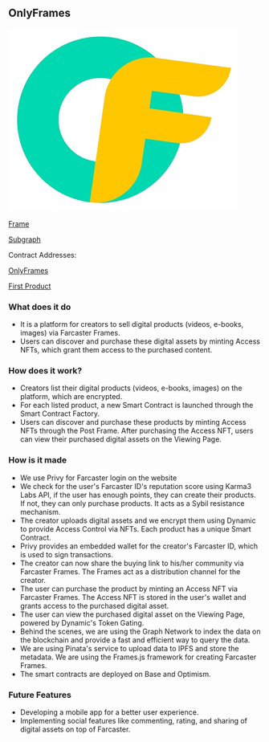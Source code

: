 ## OnlyFrames

![logo](./public/onlyframes.png)

[Frame](https://github.com/Open-Sorcerer/onlyframes)

[Subgraph](https://github.com/Open-Sorcerer/only-frames-graph)

Contract Addresses:

[OnlyFrames](https://sepolia.basescan.org/address/0x3a0d973047624e06a78c3560cc120498406968d7) 

[First Product](https://sepolia.basescan.org/address/0x9b55b00d4401C06ddbc7eAa682FB87DE99848486)

### What does it do

- It is a platform for creators to sell digital products (videos, e-books, images) via Farcaster Frames.
- Users can discover and purchase these digital assets by minting Access NFTs, which grant them access to the purchased content.

### How does it work?

- Creators list their digital products (videos, e-books, images) on the platform, which are encrypted.
- For each listed product, a new Smart Contract is launched through the Smart Contract Factory.
- Users can discover and purchase these products by minting Access NFTs through the Post Frame.
  After purchasing the Access NFT, users can view their purchased digital assets on the Viewing Page.

### How is it made

- We use Privy for Farcaster login on the website
- We check for the user's Farcaster ID's reputation score using Karma3 Labs API, if the user has enough points, they can create their products. If not, they can only purchase products. It acts as a Sybil resistance mechanism.
- The creator uploads digital assets and we encrypt them using Dynamic to provide Access Control via NFTs. Each product has a unique Smart Contract.
- Privy provides an embedded wallet for the creator's Farcaster ID, which is used to sign transactions.
- The creator can now share the buying link to his/her community via Farcaster Frames. The Frames act as a distribution channel for the creator.
- The user can purchase the product by minting an Access NFT via Farcaster Frames. The Access NFT is stored in the user's wallet and grants access to the purchased digital asset.
- The user can view the purchased digital asset on the Viewing Page, powered by Dynamic's Token Gating.
- Behind the scenes, we are using the Graph Network to index the data on the blockchain and provide a fast and efficient way to query the data.
- We are using Pinata's service to upload data to IPFS and store the metadata. We are using the Frames.js framework for creating Farcaster Frames.
- The smart contracts are deployed on Base and Optimism.

### Future Features

- Developing a mobile app for a better user experience.
- Implementing social features like commenting, rating, and sharing of digital assets on top of Farcaster.
